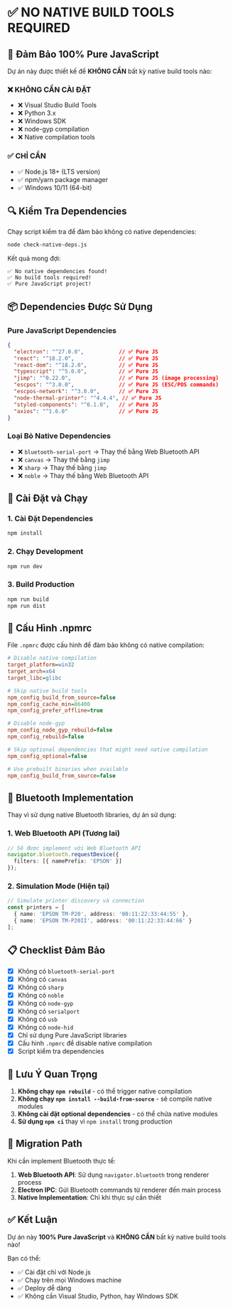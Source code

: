 # ✅ NO NATIVE BUILD TOOLS REQUIRED

## 🎯 Đảm Bảo 100% Pure JavaScript

Dự án này được thiết kế để **KHÔNG CẦN** bất kỳ native build tools nào:

### ❌ KHÔNG CẦN CÀI ĐẶT
- ❌ Visual Studio Build Tools
- ❌ Python 3.x
- ❌ Windows SDK
- ❌ node-gyp compilation
- ❌ Native compilation tools

### ✅ CHỈ CẦN
- ✅ Node.js 18+ (LTS version)
- ✅ npm/yarn package manager
- ✅ Windows 10/11 (64-bit)

## 🔍 Kiểm Tra Dependencies

Chạy script kiểm tra để đảm bảo không có native dependencies:

```bash
node check-native-deps.js
```

Kết quả mong đợi:
```
✅ No native dependencies found!
✅ No build tools required!
✅ Pure JavaScript project!
```

## 📦 Dependencies Được Sử Dụng

### Pure JavaScript Dependencies
```json
{
  "electron": "^27.0.0",           // ✅ Pure JS
  "react": "^18.2.0",              // ✅ Pure JS
  "react-dom": "^18.2.0",          // ✅ Pure JS
  "typescript": "^5.0.0",          // ✅ Pure JS
  "jimp": "^0.22.0",               // ✅ Pure JS (image processing)
  "escpos": "^3.0.0",              // ✅ Pure JS (ESC/POS commands)
  "escpos-network": "^3.0.0",      // ✅ Pure JS
  "node-thermal-printer": "^4.4.4", // ✅ Pure JS
  "styled-components": "^6.1.0",   // ✅ Pure JS
  "axios": "^1.6.0"                // ✅ Pure JS
}
```

### Loại Bỏ Native Dependencies
- ❌ `bluetooth-serial-port` → Thay thế bằng Web Bluetooth API
- ❌ `canvas` → Thay thế bằng `jimp`
- ❌ `sharp` → Thay thế bằng `jimp`
- ❌ `noble` → Thay thế bằng Web Bluetooth API

## 🚀 Cài Đặt và Chạy

### 1. Cài Đặt Dependencies
```bash
npm install
```

### 2. Chạy Development
```bash
npm run dev
```

### 3. Build Production
```bash
npm run build
npm run dist
```

## 🔧 Cấu Hình .npmrc

File `.npmrc` được cấu hình để đảm bảo không có native compilation:

```ini
# Disable native compilation
target_platform=win32
target_arch=x64
target_libc=glibc

# Skip native build tools
npm_config_build_from_source=false
npm_config_cache_min=86400
npm_config_prefer_offline=true

# Disable node-gyp
npm_config_node_gyp_rebuild=false
npm_config_rebuild=false

# Skip optional dependencies that might need native compilation
npm_config_optional=false

# Use prebuilt binaries when available
npm_config_build_from_source=false
```

## 🎯 Bluetooth Implementation

Thay vì sử dụng native Bluetooth libraries, dự án sử dụng:

### 1. Web Bluetooth API (Tương lai)
```typescript
// Sẽ được implement với Web Bluetooth API
navigator.bluetooth.requestDevice({
  filters: [{ namePrefix: 'EPSON' }]
});
```

### 2. Simulation Mode (Hiện tại)
```typescript
// Simulate printer discovery và connection
const printers = [
  { name: 'EPSON TM-P20', address: '00:11:22:33:44:55' },
  { name: 'EPSON TM-P20II', address: '00:11:22:33:44:66' }
];
```

## 📋 Checklist Đảm Bảo

- [x] Không có `bluetooth-serial-port`
- [x] Không có `canvas`
- [x] Không có `sharp`
- [x] Không có `noble`
- [x] Không có `node-gyp`
- [x] Không có `serialport`
- [x] Không có `usb`
- [x] Không có `node-hid`
- [x] Chỉ sử dụng Pure JavaScript libraries
- [x] Cấu hình `.npmrc` để disable native compilation
- [x] Script kiểm tra dependencies

## 🚨 Lưu Ý Quan Trọng

1. **Không chạy `npm rebuild`** - có thể trigger native compilation
2. **Không chạy `npm install --build-from-source`** - sẽ compile native modules
3. **Không cài đặt optional dependencies** - có thể chứa native modules
4. **Sử dụng `npm ci`** thay vì `npm install` trong production

## 🔄 Migration Path

Khi cần implement Bluetooth thực tế:

1. **Web Bluetooth API**: Sử dụng `navigator.bluetooth` trong renderer process
2. **Electron IPC**: Gửi Bluetooth commands từ renderer đến main process
3. **Native Implementation**: Chỉ khi thực sự cần thiết

## ✅ Kết Luận

Dự án này **100% Pure JavaScript** và **KHÔNG CẦN** bất kỳ native build tools nào!

Bạn có thể:
- ✅ Cài đặt chỉ với Node.js
- ✅ Chạy trên mọi Windows machine
- ✅ Deploy dễ dàng
- ✅ Không cần Visual Studio, Python, hay Windows SDK
